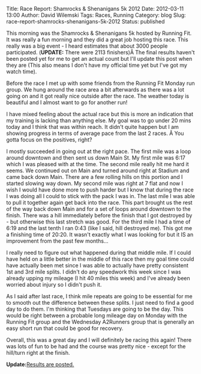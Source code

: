Title: Race Report: Shamrocks & Shenanigans 5k 2012
Date: 2012-03-11 13:00
Author: David Wilemski
Tags: Races, Running
Category: blog
Slug: race-report-shamrocks-shenanigans-5k-2012
Status: published

This morning was the Shamrocks & Shenanigans 5k hosted by Running Fit.
It was really a fun morning and they did a great job hosting this race.
This really was a big event - I heard estimates that about 3000 people
participated. (**UPDATE:** There were 2113 finishers)Â The final results
haven\'t been posted yet for me to get an actual count but I\'ll update
this post when they are (This also means I don\'t have my official time
yet but I\'ve got my watch time).

Before the race I met up with some friends from the Running Fit Monday
run group. We hung around the race area a bit afterwards as there was a
lot going on and it got really nice outside after the race. The weather
today is beautiful and I almost want to go for another run!

I have mixed feeling about the actual race but this is more an
indication that my training is lacking than anything else. My goal was
to go under 20 mins today and I think that was within reach. It didn\'t
quite happen but I am showing progress in terms of average pace from the
last 2 races. Â You gotta focus on the positives, right?

I mostly succeeded in going out at the right pace. The first mile was a
loop around downtown and then sent us down Main St. My first mile was
6:17 which I was pleased with at the time. The second mile really hit me
hard it seems. We continued out on Main and turned around right at
Stadium and came back down Main. There are a few rolling hills on this
portion and I started slowing way down. My second mile was right at 7
flat and now I wish I would have done more to push harder but I know
that during the race I was doing all I could to stick with the pack I
was in. The last mile I was able to pull it together again get back into
the race. This part brought us the rest of the way back down Main and
for a set of loops around downtown to the finish. There was a hill
immediately before the finish that I got destroyed by - but otherwise
this last stretch was good. For the third mile I had a time of 6:19 and
the last tenth I ran 0:43 (like I said, hill destroyed me). This got me
a finishing time of 20:20. It wasn\'t exactly what I was looking for but
it IS an improvement from the past few months\...

I really need to figure out what happened during that middle mile. If I
could have held on a little better in the middle of this race then my
goal time could have actually been met since I was able to actually have
pretty consistent 1st and 3rd mile splits. I didn\'t do any speedwork
this week since I was already upping my mileage (I hit 40 miles this
week) and I\'ve already been worried about injury so I didn\'t push it.

As I said after last race, I think mile repeats are going to be
essential for me to smooth out the difference between these splits. I
just need to find a good day to do them. I\'m thinking that Tuesdays are
going to be the day. This would be right between a probable long mileage
day on Monday with the Running Fit group and the Wednesday A2Runners
group that is generally an easy short run that could be good for
recovery.

Overall, this was a great day and I will definitely be racing this
again! There was lots of fun to be had and the course was pretty nice -
except for the hill/turn right at the finish.

**Update:**[Results are
posted.](http://www.rftiming.net/index.php?option=com_content&view=article&id=36&Itemid=47)
